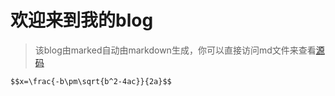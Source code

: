 欢迎来到我的blog
==================

> 该blog由marked自动由markdown生成，你可以直接访问md文件来查看[源码](README.md)

`
$$x=\frac{-b\pm\sqrt{b^2-4ac}}{2a}$$
`
